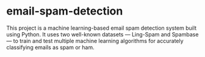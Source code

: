# email-spam-detection
This project is a machine learning-based email spam detection system built using Python. It uses two well-known datasets — Ling-Spam and Spambase — to train and test multiple machine learning algorithms for accurately classifying emails as spam or ham.
